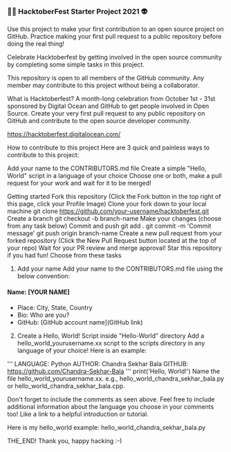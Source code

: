 
### 🐱‍👤 HacktoberFest Starter Project 2021 👽
Use this project to make your first contribution to an open source project on GitHub. Practice making your first pull request to a public repository before doing the real thing!

Celebrate Hacktoberfest by getting involved in the open source community by completing some simple tasks in this project.

This repository is open to all members of the GitHub community. Any member may contribute to this project without being a collaborator.

What is Hacktoberfest?
A month-long celebration from October 1st - 31st sponsored by Digital Ocean and GitHub to get people involved in Open Source. Create your very first pull request to any public repository on GitHub and contribute to the open source developer community.

https://hacktoberfest.digitalocean.com/

How to contribute to this project
Here are 3 quick and painless ways to contribute to this project:

Add your name to the CONTRIBUTORS.md file
Create a simple "Hello, World" script in a language of your choice
Choose one or both, make a pull request for your work and wait for it to be merged!

Getting started
Fork this repository (Click the Fork button in the top right of this page, click your Profile Image)
Clone your fork down to your local machine
git clone https://github.com/your-username/hacktoberfest.git
Create a branch
git checkout -b branch-name
Make your changes (choose from any task below)
Commit and push
git add .
git commit -m 'Commit message'
git push origin branch-name
Create a new pull request from your forked repository (Click the New Pull Request button located at the top of your repo)
Wait for your PR review and merge approval!
Star this repository if you had fun!
Choose from these tasks
1. Add your name
Add your name to the CONTRIBUTORS.md file using the below convention:

#### Name: [YOUR NAME]
- Place: City, State, Country
- Bio: Who are you?
- GitHub: [GitHub account name](GitHub link)
2. Create a Hello, World! Script inside "Hello-World" directory
Add a hello_world_yourusername.xx script to the scripts directory in any language of your choice! Here is an example:

'''
LANGUAGE: Python
AUTHOR: Chandra Sekhar Bala
GITHUB: https://github.com/Chandra-Sekhar-Bala
'''
print('Hello, World!')
Name the file hello_world_yourusername.xx. e.g., hello_world_chandra_sekhar_bala.py or hello_world_chandra_sekhar_bala.cpp.

Don't forget to include the comments as seen above. Feel free to include additional information about the language you choose in your comments too! Like a link to a helpful introduction or tutorial.

Here is my hello_world example: hello_world_chandra_sekhar_bala.py

THE_END!
 Thank you, happy hacking :-)
